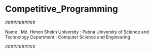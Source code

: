 # Competitive_Programming
###########

Name : Md. Himon Shekh
University : Pabna University of Science and Technology
Department : Computer Science and Engineering


###########
